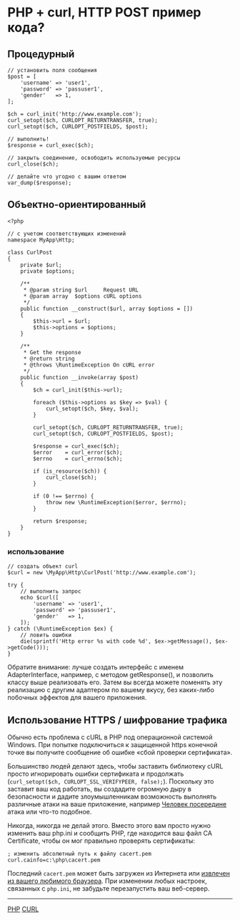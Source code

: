 # PHP + curl, HTTP POST пример кода?

## Процедурный

```
// установить поля сообщения
$post = [
    'username' => 'user1',
    'password' => 'passuser1',
    'gender'   => 1,
];

$ch = curl_init('http://www.example.com');
curl_setopt($ch, CURLOPT_RETURNTRANSFER, true);
curl_setopt($ch, CURLOPT_POSTFIELDS, $post);

// выполнить!
$response = curl_exec($ch);

// закрыть соединение, освободить используемые ресурсы
curl_close($ch);

// делайте что угодно с вашим ответом
var_dump($response);
```

## Объектно-ориентированный

```
<?php

// с учетом соответствующих изменений
namespace MyApp\Http;

class CurlPost
{
    private $url;
    private $options;

    /**
     * @param string $url     Request URL
     * @param array  $options cURL options
     */
    public function __construct($url, array $options = [])
    {
        $this->url = $url;
        $this->options = $options;
    }

    /**
     * Get the response
     * @return string
     * @throws \RuntimeException On cURL error
     */
    public function __invoke(array $post)
    {
        $ch = curl_init($this->url);

        foreach ($this->options as $key => $val) {
            curl_setopt($ch, $key, $val);
        }

        curl_setopt($ch, CURLOPT_RETURNTRANSFER, true);
        curl_setopt($ch, CURLOPT_POSTFIELDS, $post);

        $response = curl_exec($ch);
        $error    = curl_error($ch);
        $errno    = curl_errno($ch);

        if (is_resource($ch)) {
            curl_close($ch);
        }

        if (0 !== $errno) {
            throw new \RuntimeException($error, $errno);
        }

        return $response;
    }
}
```

### использование

```
// создать объект curl
$curl = new \MyApp\Http\CurlPost('http://www.example.com');

try {
    // выполнить запрос
    echo $curl([
        'username' => 'user1',
        'password' => 'passuser1',
        'gender'   => 1,
    ]);
} catch (\RuntimeException $ex) {
    // ловить ошибки
    die(sprintf('Http error %s with code %d', $ex->getMessage(), $ex->getCode()));
}
```

Обратите внимание: лучше создать интерфейс с именем AdapterInterface, например, с методом getResponse(), и позволить классу выше реализовать его. Затем вы всегда можете поменять эту реализацию с другим адаптером по вашему вкусу, без каких-либо побочных эффектов для вашего приложения.

## Использование HTTPS / шифрование трафика

Обычно есть проблема с cURL в PHP под операционной системой Windows. При попытке подключиться к защищенной https конечной точке вы получите сообщение об ошибке «сбой проверки сертификата».

Большинство людей делают здесь, чтобы заставить библиотеку cURL просто игнорировать ошибки сертификата и продолжать (`curl_setopt($ch, CURLOPT_SSL_VERIFYPEER, false);`). Поскольку это заставит ваш код работать, вы создадите огромную дыру в безопасности и дадите злоумышленникам возможность выполнять различные атаки на ваше приложение, например [Человек посередине](https://wikipedia.org/wiki/Man-in-the-middle_attack) атака или что-то подобное.

Никогда, никогда не делай этого. Вместо этого вам просто нужно изменить ваш php.ini и сообщить PHP, где находится ваш файл CA Certificate, чтобы он мог правильно проверять сертификаты:

```
; изменить абсолютный путь к файлу cacert.pem
curl.cainfo=c:\php\cacert.pem
```

Последний `cacert.pem` может быть загружен из Интернета или [извлечен из вашего любимого браузера](https://www.google.pl/search?q=how%20extract%20cacert.pem). При изменении любых настроек, связанных с `php.ini`, не забудьте перезапустить ваш веб-сервер.

**********
[PHP](/tags/PHP.md)
[CURL](/tags/CURL.md)
